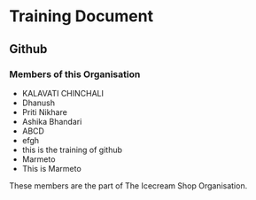 # Training Document

## Github

### Members of this Organisation

- KALAVATI CHINCHALI
- Dhanush
- Priti Nikhare 
- Ashika Bhandari
- ABCD
- efgh
- this is the training of github
- Marmeto
- This is Marmeto

These members are the part of The Icecream Shop Organisation.    
